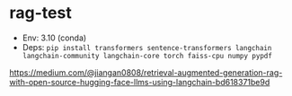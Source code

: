 # rag-test

- Env: 3.10 (conda)
- Deps: `pip install transformers sentence-transformers langchain langchain-community langchain-core torch faiss-cpu numpy pypdf`

https://medium.com/@jiangan0808/retrieval-augmented-generation-rag-with-open-source-hugging-face-llms-using-langchain-bd618371be9d